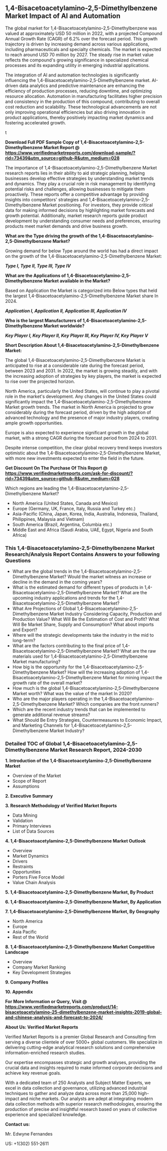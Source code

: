 <h2>1,4-Bisacetoacetylamino-2,5-Dimethylbenzene Market Impact of AI and Automation</h2><p>The global market for 1,4-Bisacetoacetylamino-2,5-Dimethylbenzene was valued at approximately USD 50 million in 2022, with a projected Compound Annual Growth Rate (CAGR) of 6.2% over the forecast period. This growth trajectory is driven by increasing demand across various applications, including pharmaceuticals and specialty chemicals. The market is expected to reach around USD 70 million by 2027. The steady rise in market value reflects the compound's growing significance in specialized chemical processes and its expanding utility in emerging industrial applications.</p><p>The integration of AI and automation technologies is significantly influencing the 1,4-Bisacetoacetylamino-2,5-Dimethylbenzene market. AI-driven data analytics and predictive maintenance are enhancing the efficiency of production processes, reducing downtime, and optimizing resource allocation. Automation in manufacturing facilitates higher precision and consistency in the production of this compound, contributing to overall cost reduction and scalability. These technological advancements are not only improving operational efficiencies but also driving innovation in product applications, thereby positively impacting market dynamics and fostering accelerated growth.</p>t</p><p id="" class=""><strong>Download Full PDF Sample Copy of 1,4-Bisacetoacetylamino-2,5-Dimethylbenzene Market Report @ <a href="https://www.verifiedmarketreports.com/download-sample/?rid=73439&utm_source=github-R&utm_medium=028" target="_blank">https://www.verifiedmarketreports.com/download-sample/?rid=73439&utm_source=github-R&utm_medium=028</a></strong></p><p>The importance of&nbsp;1,4-Bisacetoacetylamino-2,5-Dimethylbenzene Market research reports lies in their ability to aid strategic planning, helping businesses develop effective strategies by understanding market trends and dynamics. They play a crucial role in risk management by identifying potential risks and challenges, allowing businesses to mitigate them proactively. These reports offer a competitive advantage by providing insights into competitors' strategies and 1,4-Bisacetoacetylamino-2,5-Dimethylbenzene Market positioning. For investors, they provide critical data for making informed decisions by highlighting market forecasts and growth potential. Additionally, market research reports guide product development by understanding consumer needs and preferences, ensuring products meet market demands and drive business growth.</p><p><strong>What are the&nbsp;Type driving the growth of the 1,4-Bisacetoacetylamino-2,5-Dimethylbenzene Market?</strong></p><p id="" class="">Growing demand for below Type around the world has had a direct impact on the growth of the 1,4-Bisacetoacetylamino-2,5-Dimethylbenzene Market:</p><em><strong>Type I, Type II, Type III, Type IV</strong></em></p><strong>What are the&nbsp;Applications&nbsp;of 1,4-Bisacetoacetylamino-2,5-Dimethylbenzene Market available in the Market?</strong></p><p id="" class="">Based on Application the Market is categorized into Below types that held the largest 1,4-Bisacetoacetylamino-2,5-Dimethylbenzene Market share In 2024.</p><em><strong>Application I, Application II, Application III, Application IV</strong></em></p><strong>Who is the largest Manufacturers of 1,4-Bisacetoacetylamino-2,5-Dimethylbenzene Market worldwide?</strong></p><p><em><strong>Key Player I, Key Player II, Key Player III, Key Player IV, Key Player V</strong></em></p><p id="" class=""><strong>Short Description About 1,4-Bisacetoacetylamino-2,5-Dimethylbenzene Market:</strong></p><p>The global 1,4-Bisacetoacetylamino-2,5-Dimethylbenzene Market is anticipated to rise at a considerable rate during the forecast period, between 2023 and 2031. In 2022, the market is growing steadily, and with the increasing adoption of strategies by key players, the market is expected to rise over the projected horizon.</p><p>North America, particularly the United States, will continue to play a pivotal role in the market's development. Any changes in the United States could significantly impact the 1,4-Bisacetoacetylamino-2,5-Dimethylbenzene Market growth trends. The market in North America is projected to grow considerably during the forecast period, driven by the high adoption of advanced technology and the presence of major industry players, creating ample growth opportunities.</p><p>Europe is also expected to experience significant growth in the global market, with a strong CAGR during the forecast period from 2024 to 2031.</p><p>Despite intense competition, the clear global recovery trend keeps investors optimistic about the 1,4-Bisacetoacetylamino-2,5-Dimethylbenzene Market, with more new investments expected to enter the field in the future.</p><p id="" class=""><strong>Get Discount On The Purchase Of This Report @ <a href="https://www.verifiedmarketreports.com/ask-for-discount/?rid=73439&utm_source=github-R&utm_medium=028" target="_blank">https://www.verifiedmarketreports.com/ask-for-discount/?rid=73439&utm_source=github-R&utm_medium=028</a></strong></p>Which regions are leading the 1,4-Bisacetoacetylamino-2,5-Dimethylbenzene Market?</p><ul><li>North America (United States, Canada and Mexico)</li><li>Europe (Germany, UK, France, Italy, Russia and Turkey etc.)</li><li>Asia-Pacific (China, Japan, Korea, India, Australia, Indonesia, Thailand, Philippines, Malaysia and Vietnam)</li><li>South America (Brazil, Argentina, Columbia etc.)</li><li>Middle East and Africa (Saudi Arabia, UAE, Egypt, Nigeria and South Africa)</li></ul><h3 id="" class="">This 1,4-Bisacetoacetylamino-2,5-Dimethylbenzene Market Research/Analysis Report Contains Answers to your following Questions</h3><ul><li>What are the global trends in the 1,4-Bisacetoacetylamino-2,5-Dimethylbenzene Market? Would the market witness an increase or decline in the demand in the coming years?</li><li>What is the estimated demand for different types of products in 1,4-Bisacetoacetylamino-2,5-Dimethylbenzene Market? What are the upcoming industry applications and trends for the 1,4-Bisacetoacetylamino-2,5-Dimethylbenzene Market?</li><li>What Are Projections of Global 1,4-Bisacetoacetylamino-2,5-Dimethylbenzene Market Industry Considering Capacity, Production and Production Value? What Will Be the Estimation of Cost and Profit? What Will Be Market Share, Supply and Consumption? What about imports and Export?</li><li>Where will the strategic developments take the industry in the mid to long-term?</li><li>What are the factors contributing to the final price of 1,4-Bisacetoacetylamino-2,5-Dimethylbenzene Market? What are the raw materials used for 1,4-Bisacetoacetylamino-2,5-Dimethylbenzene Market manufacturing?</li><li>How big is the opportunity for the 1,4-Bisacetoacetylamino-2,5-Dimethylbenzene Market? How will the increasing adoption of 1,4-Bisacetoacetylamino-2,5-Dimethylbenzene Market for mining impact the growth rate of the overall market?</li><li>How much is the global 1,4-Bisacetoacetylamino-2,5-Dimethylbenzene Market worth? What was the value of the market In 2020?</li><li>Who are the major players operating in the 1,4-Bisacetoacetylamino-2,5-Dimethylbenzene Market? Which companies are the front runners?</li><li>Which are the recent industry trends that can be implemented to generate additional revenue streams?</li><li>What Should Be Entry Strategies, Countermeasures to Economic Impact, and Marketing Channels for 1,4-Bisacetoacetylamino-2,5-Dimethylbenzene Market Industry?</li></ul><h3 id="" class="">Detailed TOC of Global 1,4-Bisacetoacetylamino-2,5-Dimethylbenzene Market Research Report, 2024-2030</h3><p id="" class=""><strong>1. Introduction of the 1,4-Bisacetoacetylamino-2,5-Dimethylbenzene Market</strong></p><ul><li>Overview of the Market</li><li>Scope of Report</li><li>Assumptions</li></ul><p id="" class=""><strong>2. Executive Summary</strong></p><p id="" class=""><strong>3. Research Methodology of Verified Market Reports</strong></p><ul><li>Data Mining</li><li>Validation</li><li>Primary Interviews</li><li>List of Data Sources</li></ul><p id="" class=""><strong>4. 1,4-Bisacetoacetylamino-2,5-Dimethylbenzene Market Outlook</strong></p><ul><li>Overview</li><li>Market Dynamics</li><li>Drivers</li><li>Restraints</li><li>Opportunities</li><li>Porters Five Force Model</li><li>Value Chain Analysis</li></ul><p id="" class=""><strong>5. 1,4-Bisacetoacetylamino-2,5-Dimethylbenzene Market, By Product</strong></p><p id="" class=""><strong>6. 1,4-Bisacetoacetylamino-2,5-Dimethylbenzene Market, By Application</strong></p><p id="" class=""><strong>7. 1,4-Bisacetoacetylamino-2,5-Dimethylbenzene Market, By Geography</strong></p><ul><li>North America</li><li>Europe</li><li>Asia Pacific</li><li>Rest of the World</li></ul><p id="" class=""><strong>8. 1,4-Bisacetoacetylamino-2,5-Dimethylbenzene Market Competitive Landscape</strong></p><ul><li>Overview</li><li>Company Market Ranking</li><li>Key Development Strategies</li></ul><p id="" class=""><strong>9. Company Profiles</strong></p><p id="" class=""><strong>10. Appendix</strong></p><p id="" class=""><strong>For More Information or Query, Visit @ <a href="https://www.verifiedmarketreports.com/product/14-bisacetoacetylamino-25-dimethylbenzene-market-insights-2019-global-and-chinese-analysis-and-forecast-to-2024/" target="_blank">https://www.verifiedmarketreports.com/product/14-bisacetoacetylamino-25-dimethylbenzene-market-insights-2019-global-and-chinese-analysis-and-forecast-to-2024/</a></strong></p><p id="" class=""><strong>About Us: Verified Market Reports</strong></p><p id="" class="">Verified Market Reports is a premier Global Research and Consulting firm serving a diverse clientele of over 5000+ global customers. We specialize in delivering cutting-edge analytical research solutions and comprehensive information-enriched research studies.</p><p id="" class="">Our expertise encompasses strategic and growth analyses, providing the crucial data and insights required to make informed corporate decisions and achieve key revenue goals.</p><p id="" class="">With a dedicated team of 250 Analysts and Subject Matter Experts, we excel in data collection and governance, utilizing advanced industrial techniques to gather and analyze data across more than 25,000 high-impact and niche markets. Our analysts are adept at integrating modern data collection methods with superior research methodologies, ensuring the production of precise and insightful research based on years of collective experience and specialized knowledge.</p><p id="" class=""><strong>Contact us:</strong></p><p id="" class="">Mr. Edwyne Fernandes</p><p id="" class="">US: +1(302) 551-2611</p>